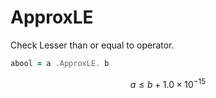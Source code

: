 # ApproxLE

Check Lesser than or equal to operator.

```fortran
abool = a .ApproxLE. b
```

$$
a \le b + 1.0 \times 10^{-15}
$$

